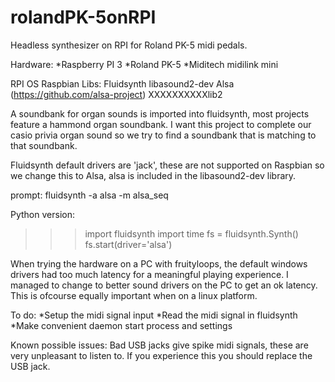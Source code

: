 # rolandPK-5onRPI
Headless synthesizer on RPI for Roland PK-5 midi pedals.

Hardware:
*Raspberry PI 3
*Roland PK-5
*Miditech midilink mini

RPI OS Raspbian
Libs:
Fluidsynth
libasound2-dev Alsa (https://github.com/alsa-project)
XXXXXXXXXXlib2

A soundbank for organ sounds is imported into fluidsynth, most projects feature a hammond organ soundbank. I want this project to complete our casio privia organ sound so we try to find a soundbank that is matching to that soundbank.

Fluidsynth default drivers are 'jack', these are not supported on Raspbian so we change this to Alsa, alsa is included in the libasound2-dev library.

prompt: fluidsynth -a alsa -m alsa_seq

Python version:
>>> import fluidsynth
>>> import time
>>> fs = fluidsynth.Synth()
>>> fs.start(driver='alsa')

When trying the hardware on a PC with fruityloops, the default windows drivers had too much latency for a meaningful playing experience.
I managed to change to better sound drivers on the PC to get an ok latency. This is ofcourse equally important when on a linux platform.

To do:
*Setup the midi signal input
*Read the midi signal in fluidsynth
*Make convenient daemon start process and settings

Known possible issues: Bad USB jacks give spike midi signals, these are very unpleasant to listen to. If you experience this you should replace the USB jack.
